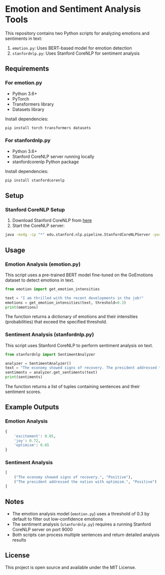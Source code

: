 # Emotion and Sentiment Analysis Tools

This repository contains two Python scripts for analyzing emotions and sentiments in text:

1. `emotion.py`: Uses BERT-based model for emotion detection
2. `stanfordnlp.py`: Uses Stanford CoreNLP for sentiment analysis

## Requirements

### For emotion.py
- Python 3.6+
- PyTorch
- Transformers library
- Datasets library

Install dependencies:
```bash
pip install torch transformers datasets
```

### For stanfordnlp.py
- Python 3.6+
- Stanford CoreNLP server running locally
- stanfordcorenlp Python package

Install dependencies:
```bash
pip install stanfordcorenlp
```

## Setup

### Stanford CoreNLP Setup
1. Download Stanford CoreNLP from [here](https://stanfordnlp.github.io/CoreNLP/download.html)
2. Start the CoreNLP server:
```bash
java -mx4g -cp "*" edu.stanford.nlp.pipeline.StanfordCoreNLPServer -port 9000 -timeout 15000
```

## Usage

### Emotion Analysis (emotion.py)

This script uses a pre-trained BERT model fine-tuned on the GoEmotions dataset to detect emotions in text.

```python
from emotion import get_emotion_intensities

text = "I am thrilled with the recent developments in the job!"
emotions = get_emotion_intensities(text, threshold=0.3)
print(emotions)
```

The function returns a dictionary of emotions and their intensities (probabilities) that exceed the specified threshold.

### Sentiment Analysis (stanfordnlp.py)

This script uses Stanford CoreNLP to perform sentiment analysis on text.

```python
from stanfordnlp import SentimentAnalyzer

analyzer = SentimentAnalyzer()
text = "The economy showed signs of recovery. The president addressed the nation with optimism."
sentiments = analyzer.get_sentiments(text)
print(sentiments)
```

The function returns a list of tuples containing sentences and their sentiment scores.

## Example Outputs

### Emotion Analysis
```python
{
    'excitement': 0.85,
    'joy': 0.72,
    'optimism': 0.65
}
```

### Sentiment Analysis
```python
[
    ("The economy showed signs of recovery.", "Positive"),
    ("The president addressed the nation with optimism.", "Positive")
]
```

## Notes

- The emotion analysis model (`emotion.py`) uses a threshold of 0.3 by default to filter out low-confidence emotions
- The sentiment analysis (`stanfordnlp.py`) requires a running Stanford CoreNLP server on port 9000
- Both scripts can process multiple sentences and return detailed analysis results

## License

This project is open source and available under the MIT License. 